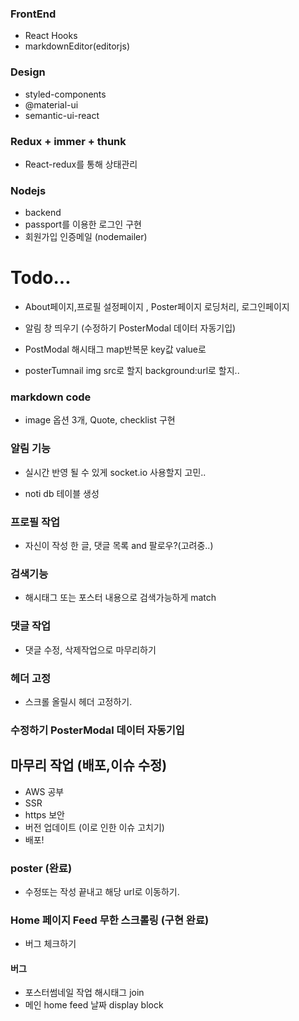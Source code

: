 ### FrontEnd
- React Hooks
- markdownEditor(editorjs)
### Design  
+ styled-components
+ @material-ui
+ semantic-ui-react

### Redux + immer + thunk
- React-redux를 통해 상태관리 
### Nodejs
- backend
- passport를 이용한 로그인 구현
- 회원가입 인증메일 (nodemailer)





# Todo... 
- About페이지,프로필 설정페이지 , Poster페이지 로딩처리, 로그인페이지 
- 알림 창 띄우기 (수정하기 PosterModal 데이터 자동기입)



- PostModal 해시태그 map반복문 key값 value로
- posterTumnail img src로 할지 background:url로 할지..



### markdown code

- image 옵션 3개, Quote, checklist 구현

### 알림 기능
- 실시간 반영 될 수 있게 socket.io 사용할지 고민..

- noti db 테이블 생성

### 프로필 작업
- 자신이 작성 한 글, 댓글 목록 and 팔로우?(고려중..)

### 검색기능
- 해시태그 또는 포스터 내용으로 검색가능하게 match


### 댓글 작업
- 댓글 수정, 삭제작업으로 마무리하기

### 헤더 고정
- 스크롤 올릴시 헤더 고정하기.

### 수정하기 PosterModal 데이터 자동기입


## 마무리 작업 (배포,이슈 수정)
  + AWS 공부
  + SSR 
  + https 보안 
  + 버전 업데이트 (이로 인한 이슈 고치기)
  + 배포!



### poster (완료)
- 수정또는 작성 끝내고 해당 url로 이동하기.

### Home 페이지 Feed 무한 스크롤링 (구현 완료)
- 버그 체크하기



#### 버그 
- 포스터썸네일 작업 해시태그 join
- 메인 home feed 날짜 display block